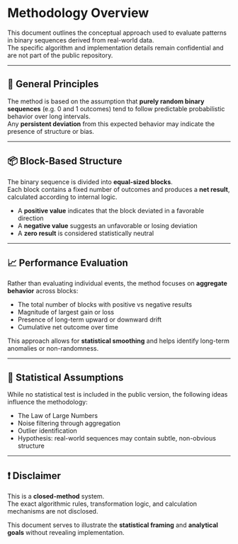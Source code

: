 # Methodology Overview

This document outlines the conceptual approach used to evaluate patterns in binary sequences derived from real-world data.  
The specific algorithm and implementation details remain confidential and are not part of the public repository.

---

## 🧭 General Principles

The method is based on the assumption that **purely random binary sequences** (e.g. 0 and 1 outcomes) tend to follow predictable probabilistic behavior over long intervals.  
Any **persistent deviation** from this expected behavior may indicate the presence of structure or bias.

---

## 📦 Block-Based Structure

The binary sequence is divided into **equal-sized blocks**.  
Each block contains a fixed number of outcomes and produces a **net result**, calculated according to internal logic.

- A **positive value** indicates that the block deviated in a favorable direction
- A **negative value** suggests an unfavorable or losing deviation
- A **zero result** is considered statistically neutral

---

## 📈 Performance Evaluation

Rather than evaluating individual events, the method focuses on **aggregate behavior** across blocks:

- The total number of blocks with positive vs negative results
- Magnitude of largest gain or loss
- Presence of long-term upward or downward drift
- Cumulative net outcome over time

This approach allows for **statistical smoothing** and helps identify long-term anomalies or non-randomness.

---

## 🧪 Statistical Assumptions

While no statistical test is included in the public version, the following ideas influence the methodology:

- The Law of Large Numbers
- Noise filtering through aggregation
- Outlier identification
- Hypothesis: real-world sequences may contain subtle, non-obvious structure

---

## ❗ Disclaimer

This is a **closed-method** system.  
The exact algorithmic rules, transformation logic, and calculation mechanisms are not disclosed.

This document serves to illustrate the **statistical framing** and **analytical goals** without revealing implementation.

